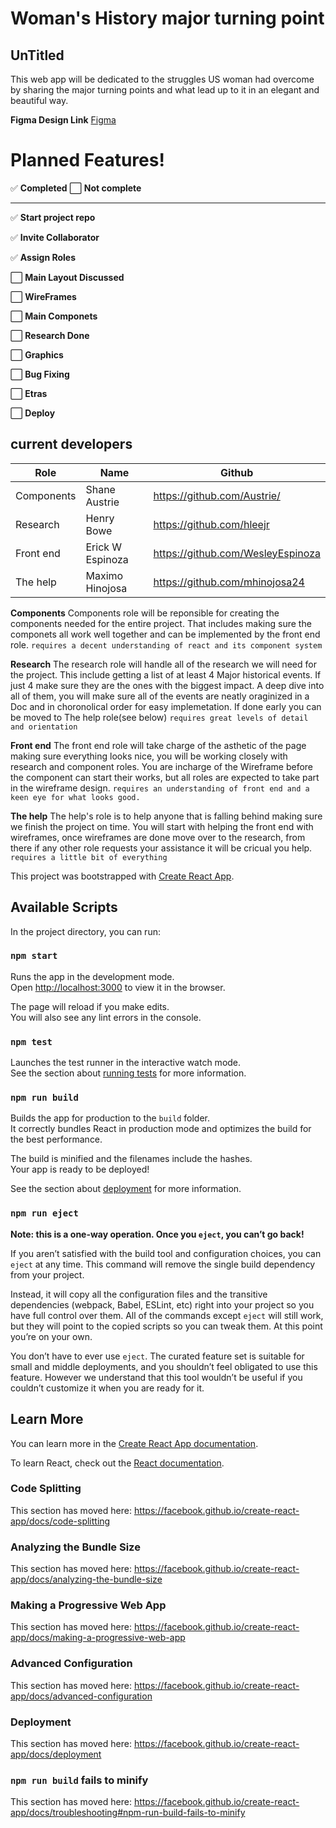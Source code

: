# Woman's History major turning point
## UnTitled

This web app will be dedicated to the struggles US woman had overcome by sharing the major turning points and what lead up to it in an elegant and beautiful way.

**Figma Design Link** [Figma](https://www.figma.com/file/F95bZ5n4IAY29maswa5SUZ/Untitled?node-id=0%3A1)

# Planned Features!
✅ **Completed**  ⬜ **Not complete**

----------------------------------------------
 
✅ **Start project repo**

✅ **Invite Collaborator**

✅ **Assign Roles**

⬜ **Main Layout Discussed**

⬜ **WireFrames**

⬜ **Main Componets**

⬜ **Research Done**

⬜ **Graphics**

⬜ **Bug Fixing**

⬜ **Etras**

⬜ **Deploy**
 
 ## current developers
| Role | Name | Github |
| ------ | ------ | ------ |
| Components | Shane Austrie | https://github.com/Austrie/ |
| Research | Henry Bowe | https://github.com/hleejr |
| Front end| Erick W Espinoza | https://github.com/WesleyEspinoza |
| The help | Maximo Hinojosa | https://github.com/mhinojosa24 |

**Components**
Components role will be reponsible for creating the components needed for the entire project. That includes making sure the componets all work well together and can be implemented by the front end role. `requires a decent understanding of react and its component system`

**Research**
The research role will handle all of the research we will need for the project. This include getting a list of at least 4 Major historical events. If just 4 make sure they are the ones with the biggest impact. A deep dive into all of them, you will make sure all of the events are neatly oraginized in a Doc and in choronolical order for easy implemetation. If done early you can be moved to The help role(see below) `requires great levels of detail and orientation`

**Front end**
The front end role will take charge of the asthetic of the page making sure everything looks nice, you will be working closely with research and component roles. You are incharge of the Wireframe before the component can start their works, but all roles are expected to take part in the wireframe design. `requires an understanding of front end and a keen eye for what looks good.`

**The help**
The help's role is to help anyone that is falling behind making sure we finish the project on time. You will start with helping the front end with wireframes, once wireframes are done move over to the research, from there if any other role requests your assistance it will be cricual you help. `requires a little bit of everything`


This project was bootstrapped with [Create React App](https://github.com/facebook/create-react-app).

## Available Scripts

In the project directory, you can run:

### `npm start`

Runs the app in the development mode.<br />
Open [http://localhost:3000](http://localhost:3000) to view it in the browser.

The page will reload if you make edits.<br />
You will also see any lint errors in the console.

### `npm test`

Launches the test runner in the interactive watch mode.<br />
See the section about [running tests](https://facebook.github.io/create-react-app/docs/running-tests) for more information.

### `npm run build`

Builds the app for production to the `build` folder.<br />
It correctly bundles React in production mode and optimizes the build for the best performance.

The build is minified and the filenames include the hashes.<br />
Your app is ready to be deployed!

See the section about [deployment](https://facebook.github.io/create-react-app/docs/deployment) for more information.

### `npm run eject`

**Note: this is a one-way operation. Once you `eject`, you can’t go back!**

If you aren’t satisfied with the build tool and configuration choices, you can `eject` at any time. This command will remove the single build dependency from your project.

Instead, it will copy all the configuration files and the transitive dependencies (webpack, Babel, ESLint, etc) right into your project so you have full control over them. All of the commands except `eject` will still work, but they will point to the copied scripts so you can tweak them. At this point you’re on your own.

You don’t have to ever use `eject`. The curated feature set is suitable for small and middle deployments, and you shouldn’t feel obligated to use this feature. However we understand that this tool wouldn’t be useful if you couldn’t customize it when you are ready for it.

## Learn More

You can learn more in the [Create React App documentation](https://facebook.github.io/create-react-app/docs/getting-started).

To learn React, check out the [React documentation](https://reactjs.org/).

### Code Splitting

This section has moved here: https://facebook.github.io/create-react-app/docs/code-splitting

### Analyzing the Bundle Size

This section has moved here: https://facebook.github.io/create-react-app/docs/analyzing-the-bundle-size

### Making a Progressive Web App

This section has moved here: https://facebook.github.io/create-react-app/docs/making-a-progressive-web-app

### Advanced Configuration

This section has moved here: https://facebook.github.io/create-react-app/docs/advanced-configuration

### Deployment

This section has moved here: https://facebook.github.io/create-react-app/docs/deployment

### `npm run build` fails to minify

This section has moved here: https://facebook.github.io/create-react-app/docs/troubleshooting#npm-run-build-fails-to-minify
